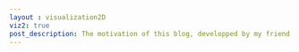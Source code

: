 ```yaml
---
layout : visualization2D
viz2: true
post_description: The motivation of this blog, developped by my friend <a href="https://www.linkedin.com/in/corentin-carteau-80a827144/">Corentin CARTEAU</a> and myself, is to build intuition about the behaviour of state of the art optimization algorithms in the face of particular loss shapes. Our interactive simulator includes first order (Gradient Descent-like methods) and second order (Newton-like) methods on a wide range of test functions (Scale inhomogeneity, Local Minima, Non-Stationary functions...). Click on the Figure to initiate an optimization procedure according to the specified parameters.
---
```

